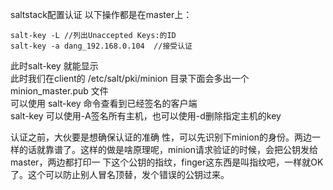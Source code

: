 saltstack配置认证
以下操作都是在master上：  

    salt-key -L //列出Unaccepted Keys:的ID
    salt-key -a dang_192.168.0.104  //接受认证
此时salt-key 就能显示  
此时我们在client的 /etc/salt/pki/minion 目录下面会多出一个minion_master.pub 文件  
可以使用 salt-key 命令查看到已经签名的客户端  
salt-key  可以使用-A签名所有主机，也可以使用-d删除指定主机的key  


认证之前，大伙要是想确保认证的准确   性，可以先识别下minion的身份。两边一样的话就靠谱了。这样的做是啥原理呢，minion请求验证的时候，会把公钥发给master，两边都打印一 下这个公钥的指纹，finger这东西是叫指纹吧，一样就OK了。这个可以防止别人冒名顶替，发个错误的公钥过来。
